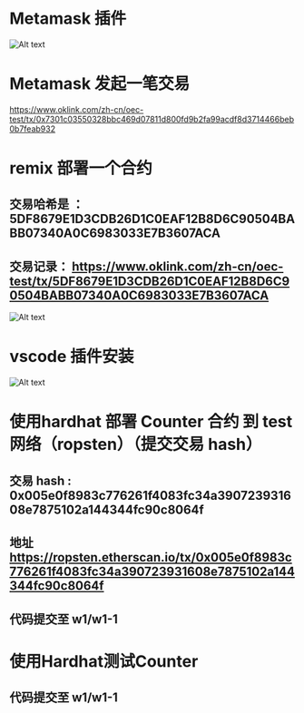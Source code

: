 # Metamask 插件
![Alt text](https://github.com/tokenevil/w1/blob/main/img/metamusk%E6%8F%92%E4%BB%B6.png)
# Metamask 发起一笔交易
https://www.oklink.com/zh-cn/oec-test/tx/0x7301c03550328bbc469d07811d800fd9b2fa99acdf8d3714466beb0b7feab932
# remix 部署一个合约
 ## 交易哈希是 ：5DF8679E1D3CDB26D1C0EAF12B8D6C90504BABB07340A0C6983033E7B3607ACA
 ## 交易记录： https://www.oklink.com/zh-cn/oec-test/tx/5DF8679E1D3CDB26D1C0EAF12B8D6C90504BABB07340A0C6983033E7B3607ACA
 
  ![Alt text](https://github.com/tokenevil/w1/blob/main/img/remix%E9%83%A8%E7%BD%B2%E5%90%88%E7%BA%A6.png)

# vscode 插件安装
  ![Alt text](https://github.com/tokenevil/w1/blob/main/img/vscode%E6%8F%92%E4%BB%B6.png)

# 使用hardhat 部署 Counter 合约 到 test 网络（ropsten）（提交交易 hash）
## 交易 hash : 0x005e0f8983c776261f4083fc34a390723931608e7875102a144344fc90c8064f
## 地址 https://ropsten.etherscan.io/tx/0x005e0f8983c776261f4083fc34a390723931608e7875102a144344fc90c8064f
## 代码提交至 w1/w1-1

# 使用Hardhat测试Counter
## 代码提交至 w1/w1-1




